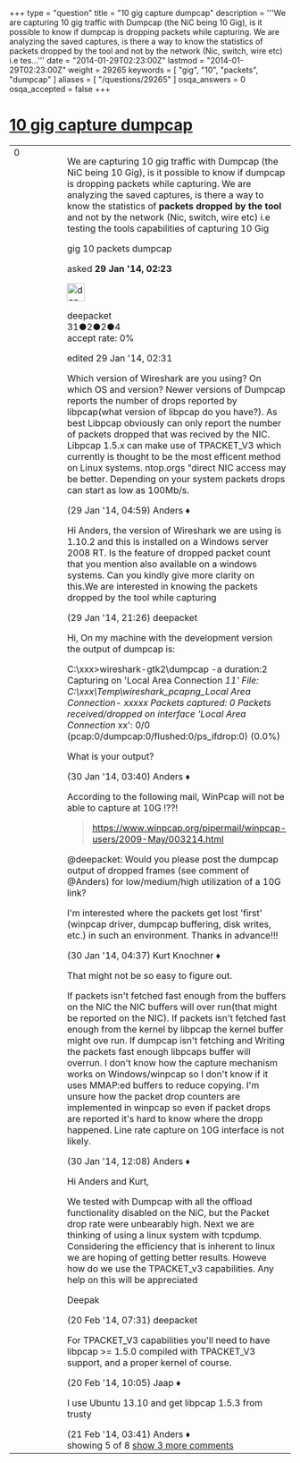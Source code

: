 +++
type = "question"
title = "10 gig capture dumpcap"
description = '''We are capturing 10 gig traffic with Dumpcap (the NiC being 10 Gig), is it possible to know if dumpcap is dropping packets while capturing. We are analyzing the saved captures, is there a way to know the statistics of packets dropped by the tool and not by the network (Nic, switch, wire etc) i.e tes...'''
date = "2014-01-29T02:23:00Z"
lastmod = "2014-01-29T02:23:00Z"
weight = 29265
keywords = [ "gig", "10", "packets", "dumpcap" ]
aliases = [ "/questions/29265" ]
osqa_answers = 0
osqa_accepted = false
+++

<div class="headNormal">

# [10 gig capture dumpcap](/questions/29265/10-gig-capture-dumpcap)

</div>

<div id="main-body">

<div id="askform">

<table id="question-table" style="width:100%;"><colgroup><col style="width: 50%" /><col style="width: 50%" /></colgroup><tbody><tr class="odd"><td style="width: 30px; vertical-align: top"><div class="vote-buttons"><div id="post-29265-score" class="post-score" title="current number of votes">0</div><div id="favorite-count" class="favorite-count"></div></div></td><td><div id="item-right"><div class="question-body"><p>We are capturing 10 gig traffic with Dumpcap (the NiC being 10 Gig), is it possible to know if dumpcap is dropping packets while capturing. We are analyzing the saved captures, is there a way to know the statistics of <strong>packets dropped by the tool</strong> and not by the network (Nic, switch, wire etc) i.e testing the tools capabilities of capturing 10 Gig</p></div><div id="question-tags" class="tags-container tags">gig 10 packets dumpcap</div><div id="question-controls" class="post-controls"></div><div class="post-update-info-container"><div class="post-update-info post-update-info-user"><p>asked <strong>29 Jan '14, 02:23</strong></p><img src="https://secure.gravatar.com/avatar/3e5e9d76a54debaa630d909e37048da8?s=32&amp;d=identicon&amp;r=g" class="gravatar" width="32" height="32" alt="deepacket&#39;s gravatar image" /><p>deepacket<br />
<span class="score" title="31 reputation points">31</span><span title="2 badges"><span class="badge1">●</span><span class="badgecount">2</span></span><span title="2 badges"><span class="silver">●</span><span class="badgecount">2</span></span><span title="4 badges"><span class="bronze">●</span><span class="badgecount">4</span></span><br />
<span class="accept_rate" title="Rate of the user&#39;s accepted answers">accept rate:</span> <span title="deepacket has no accepted answers">0%</span></p></div><div class="post-update-info post-update-info-edited"><p>edited 29 Jan '14, 02:31</p></div></div><div id="comments-container-29265" class="comments-container"><span id="29268"></span><div id="comment-29268" class="comment"><div id="post-29268-score" class="comment-score"></div><div class="comment-text"><p>Which version of Wireshark are you using? On which OS and version? Newer versions of Dumpcap reports the number of drops reported by libpcap(what version of libpcap do you have?). As best Libpcap obviously can only report the number of packets dropped that was recived by the NIC. Libpcap 1.5.x can make use of TPACKET_V3 which currently is thought to be the most efficent method on Linux systems. ntop.orgs "direct NIC access may be better. Depending on your system packets drops can start as low as 100Mb/s.</p></div><div id="comment-29268-info" class="comment-info"><span class="comment-age">(29 Jan '14, 04:59)</span> Anders ♦</div></div><span id="29291"></span><div id="comment-29291" class="comment"><div id="post-29291-score" class="comment-score"></div><div class="comment-text"><p>Hi Anders, the version of Wireshark we are using is 1.10.2 and this is installed on a Windows server 2008 RT. Is the feature of dropped packet count that you mention also available on a windows systems. Can you kindly give more clarity on this.We are interested in knowing the packets dropped by the tool while capturing</p></div><div id="comment-29291-info" class="comment-info"><span class="comment-age">(29 Jan '14, 21:26)</span> deepacket</div></div><span id="29303"></span><div id="comment-29303" class="comment"><div id="post-29303-score" class="comment-score"></div><div class="comment-text"><p>Hi, On my machine with the development version the output of dumpcap is:</p><p>C:\xxx&gt;wireshark-gtk2\dumpcap -a duration:2 Capturing on 'Local Area Connection <em>11' File: C:\xxx\Temp\wireshark_pcapng_Local Area Connection- xxxxx Packets captured: 0 Packets received/dropped on interface 'Local Area Connection</em> xx': 0/0 (pcap:0/dumpcap:0/flushed:0/ps_ifdrop:0) (0.0%)</p><p>What is your output?</p></div><div id="comment-29303-info" class="comment-info"><span class="comment-age">(30 Jan '14, 03:40)</span> Anders ♦</div></div><span id="29306"></span><div id="comment-29306" class="comment"><div id="post-29306-score" class="comment-score"></div><div class="comment-text"><p>According to the following mail, WinPcap will not be able to capture at 10G !??!</p><blockquote><p><a href="https://www.winpcap.org/pipermail/winpcap-users/2009-May/003214.html">https://www.winpcap.org/pipermail/winpcap-users/2009-May/003214.html</a></p></blockquote><p>@deepacket: Would you please post the dumpcap output of dropped frames (see comment of @Anders) for low/medium/high utilization of a 10G link?</p><p>I'm interested where the packets get lost 'first' (winpcap driver, dumpcap buffering, disk writes, etc.) in such an environment. Thanks in advance!!!</p></div><div id="comment-29306-info" class="comment-info"><span class="comment-age">(30 Jan '14, 04:37)</span> Kurt Knochner ♦</div></div><span id="29328"></span><div id="comment-29328" class="comment"><div id="post-29328-score" class="comment-score"></div><div class="comment-text"><p>That might not be so easy to figure out.</p><p>If packets isn't fetched fast enough from the buffers on the NIC the NIC buffers will over run(that might be reported on the NIC). If packets isn't fetched fast enough from the kernel by libpcap the kernel buffer might ove run. If dumpcap isn't fetching and Writing the packets fast enough libpcaps buffer will overrun. I don't know how the capture mechanism works on Windows/winpcap so I don't know if it uses MMAP:ed buffers to reduce copying. I'm unsure how the packet drop counters are implemented in winpcap so even if packet drops are reported it's hard to know where the dropp happened. Line rate capture on 10G interface is not likely.</p></div><div id="comment-29328-info" class="comment-info"><span class="comment-age">(30 Jan '14, 12:08)</span> Anders ♦</div></div><span id="30044"></span><div id="comment-30044" class="comment not_top_scorer"><div id="post-30044-score" class="comment-score"></div><div class="comment-text"><p>Hi Anders and Kurt,</p><p>We tested with Dumpcap with all the offload functionality disabled on the NiC, but the Packet drop rate were unbearably high. Next we are thinking of using a linux system with tcpdump. Considering the efficiency that is inherent to linux we are hoping of getting better results. Howeve how do we use the TPACKET_v3 capabilities. Any help on this will be appreciated</p><p>Deepak</p></div><div id="comment-30044-info" class="comment-info"><span class="comment-age">(20 Feb '14, 07:31)</span> deepacket</div></div><span id="30047"></span><div id="comment-30047" class="comment not_top_scorer"><div id="post-30047-score" class="comment-score"></div><div class="comment-text"><p>For TPACKET_V3 capabilities you'll need to have libpcap &gt;= 1.5.0 compiled with TPACKET_V3 support, and a proper kernel of course.</p></div><div id="comment-30047-info" class="comment-info"><span class="comment-age">(20 Feb '14, 10:05)</span> Jaap ♦</div></div><span id="30080"></span><div id="comment-30080" class="comment not_top_scorer"><div id="post-30080-score" class="comment-score"></div><div class="comment-text"><p>I use Ubuntu 13.10 and get libpcap 1.5.3 from trusty</p></div><div id="comment-30080-info" class="comment-info"><span class="comment-age">(21 Feb '14, 03:41)</span> Anders ♦</div></div></div><div id="comment-tools-29265" class="comment-tools"><span class="comments-showing"> showing 5 of 8 </span> <a href="#" class="show-all-comments-link">show 3 more comments</a></div><div class="clear"></div><div id="comment-29265-form-container" class="comment-form-container"></div><div class="clear"></div></div></td></tr></tbody></table>

</div>

</div>

